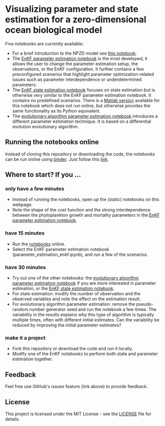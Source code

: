 # Visualizing parameter and state estimation for a zero-dimensional ocean biological model

Five notebooks are currently available:

 * For a brief introduction to the NPZD model see [this notebook](npzd.ipynb).
 * The [EnKF parameter estimation notebook](parameter_estimation_enkf.ipynb) is the most developed, it allows the user to change the parameter estimation setup, the observations, or the EnKF configuration. It further contains a few preconfigured scenarios that highlight parameter optimization-related issues such as parameter interdependence or underdetermined parameters.
 * The [EnKF state estimation notebook](state_estimation_enkf.ipynb) focuses on state estimation but is otherwise very similar to the EnKF parameter estimation notebook. It contains no predefined scenarios. There is a [Matlab version](state_estimation_enkf_matlab.ipynb) available for this notebook which does not run online, but otherwise provides the same functionality as its Python equivalent.
 * The [evolutionary algorithm parameter estimation notebook](parameter_estimation_de.ipynb) introduces a different parameter estimation technique. It is based on a differential evolution evolutionary algorithm.

## Running the notebooks online

Instead of cloning this repository or downloading the code, the notebooks can be run online using [binder](https://mybinder.org/).
Just follow this [link](https://mybinder.org/v2/gh/jpmattern/obm-primer/HEAD). 

## Where to start? If you ...

### only have a few minutes

 * Instead of running the notebooks, open up the (static) notebooks on this webpage.
 * Note the shape of the cost function and the strong interdependence between the phytoplankton growth and mortality parameters in the [EnKF parameter estimation notebook](parameter_estimation_enkf.ipynb).

### have 15 minutes
 
 * Run the [notebooks](https://mybinder.org/v2/gh/jpmattern/obm-primer/HEAD) online.
 * Select the EnKF parameter estimation notebook (parameter_estimation_enkf.ipynb), and run a few of the scenarios.

### have 30 minutes

 * Try out one of the other notebooks: the [evolutionary algorithm parameter estimation notebook](parameter_estimation_de.ipynb) if you are more interested in parameter estimation, or the [EnKF state estimation notebook](state_estimation_enkf.ipynb).
 * For state estimation: modify the number of observation and the observed variables and note the effect on the estimation result. 
 * For evolutionary algorithm parameter estimation: remove the pseudo-random number generator seed and run the notebook a few times. The variability in the results explains why this type of algorithm is typically multiple times, often with different initial estimates. Can the variability be reduced by improving the initial parameter estimates?

### make it a project

 * Fork this repository or download the code and run it locally.
 * Modify one of the EnKF notebooks to perform both state and parameter estimation together.

## Feedback

Feel free use GitHub's issues feature (link above) to provide feedback.

## License

This project is licensed under the MIT License - see the [LICENSE](LICENSE) file for details.
